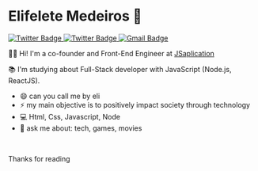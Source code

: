 # Elifelete Medeiros 👋

<a href="https://www.linkedin.com/in/elifelete-medeiros/" target="_blank">
  <img alt="Twitter Badge" src="https://img.shields.io/badge/-Elifelete%20Medeiros-blue?style=flat-square&logo=Linkedin&logoColor=white&link=https://www.linkedin.com/in/elifelete-medeiros/"/>
</a>
<a href="https://twitter.com/Elifelete14" target="_blank">
  <img alt="Twitter Badge" src="https://img.shields.io/badge/-@Elifelete14-1ca0f1?style=flat-square&labelColor=1ca0f1&logo=twitter&logoColor=white&link=https://twitter.com/Elifelete14"/>
</a>

<a href="mailto:elifelete31@gmail.com">
  <img alt="Gmail Badge" src="https://img.shields.io/badge/-elifelete31@gmail.com-c14438?style=flat-square&logo=Gmail&logoColor=white&link=mailto:elifelete31@gmail.com"/>
</a>
<br>


🖖🏼  Hi! I'm a co-founder and Front-End Engineer at [JSaplication](https://jsaplication.com.br/)

:books: I'm studying about Full-Stack developer with JavaScript (Node.js, ReactJS).

- 😄 can you call me by eli
- ⚡ my main objective is to positively impact society through technology
- :computer: Html, Css, Javascript, Node
- :speech_balloon: ask me about: tech, games, movies
<br>

Thanks for reading
